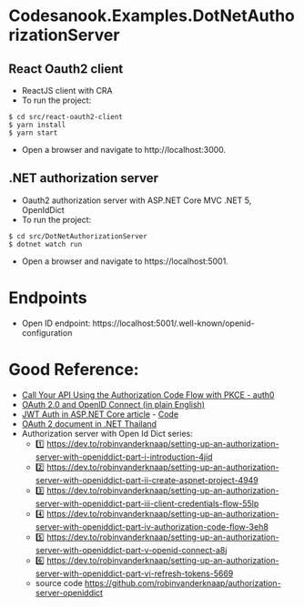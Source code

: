 # Codesanook.Examples.DotNetAuthorizationServer

## React Oauth2 client 
- ReactJS client with CRA
- To run the project:
```
$ cd src/react-oauth2-client
$ yarn install
$ yarn start
```
- Open a browser and navigate to  http://localhost:3000.

## .NET authorization server
- Oauth2 authorization server with ASP.NET Core MVC .NET 5, OpenIdDict
- To run the project:
```
$ cd src/DotNetAuthorizationServer
$ dotnet watch run
```
- Open a browser and navigate to  https://localhost:5001.

# Endpoints

- Open ID endpoint: https://localhost:5001/.well-known/openid-configuration

# Good Reference:
- [Call Your API Using the Authorization Code Flow with PKCE - auth0 ](https://auth0.com/docs/flows/call-your-api-using-the-authorization-code-flow-with-pkce#create-code-challenge)
- [OAuth 2.0 and OpenID Connect (in plain English)](https://www.youtube.com/watch?v=996OiexHze0)
- [JWT Auth in ASP.NET Core article](https://codeburst.io/jwt-auth-in-asp-net-core-148fb72bed03) - [Code](https://github.com/dotnet-labs/JwtAuthDemo)
- [OAuth 2 document in .NET Thailand](https://www.dotnetthailand.com/faq/fundamentals/oauth)
- Authorization server with Open Id Dict series:
  - 1️⃣ https://dev.to/robinvanderknaap/setting-up-an-authorization-server-with-openiddict-part-i-introduction-4jid
  - 2️⃣ https://dev.to/robinvanderknaap/setting-up-an-authorization-server-with-openiddict-part-ii-create-aspnet-project-4949
  - 3️⃣ https://dev.to/robinvanderknaap/setting-up-an-authorization-server-with-openiddict-part-iii-client-credentials-flow-55lp
  - 4️⃣ https://dev.to/robinvanderknaap/setting-up-an-authorization-server-with-openiddict-part-iv-authorization-code-flow-3eh8
  - 5️⃣ https://dev.to/robinvanderknaap/setting-up-an-authorization-server-with-openiddict-part-v-openid-connect-a8j
  - 6️⃣ https://dev.to/robinvanderknaap/setting-up-an-authorization-server-with-openiddict-part-vi-refresh-tokens-5669
  - source code https://github.com/robinvanderknaap/authorization-server-openiddict

